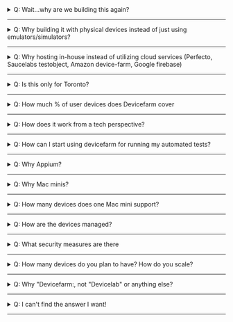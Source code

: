 <details><summary>Q: Wait...why are we building this again?</summary><p> 
        
Check out the [Why][Devicefarm: Why] section

</p></details>

---

<details><summary>Q: Why building it with physical devices instead of just using emulators/simulators?</summary><p> 

Let's look at the following points

1. **Customers**: Do our customers use emulators or physical devices? We should test under real usage conditions which cannot always be provided by emulators and simulators. 
2. **Limitations**: Emulators are often inferior in performance because they need to mimic the hardware + software layer, making them slower to use than real devices. Simulators, while faster, as it only mimics the software layer, might behave different than what real devices do. Here's a complete [showdown][Real vs simulator and emulator] of such debate.
3. **Inventory**: As a Telecom, we can easily access a lot of devices with data plans loaded, in fact we have 2 full drawers in TOR and VAN with testing devices, but they are not well known to team members, especially new team members. The tracking of those drawers is also poor, we often have devices missing as they are not properly logged. With Devicefarm, it(will) serves as a centralized inventory for teams to access the physical devices for testing purposes.
4. **Visual effects**: Having the real devices easily visible in the office, flashing and showing products built (by running automated tests), has higher visual impact to promote mobile testing than emulators and simulators running on one's computer. 
5. **It's just cooler** Don't you think?

</p></details>

---

<details><summary>Q: Why hosting in-house instead of utilizing cloud services (Perfecto, Saucelabs testobject, Amazon device-farm, Google firebase)</summary><p> 
        
1. Resources: As mentioned in the previous question, we are a telecom, we have good access to physical devices. (We already have lots of devices in both [Toronto][Toronto inventory] and [Vancouver][Vancouver inventory]) Why not take advantage of such by building on top of what we have?
2. Pricing, we cannot justify spending 300k per year on a hosted device lab just yet, without proving value and defining long-term scaling strategy.

</p></details>

---

<details><summary>Q: Is this only for Toronto?</summary><p> 
        
It will be in both TOR and VAN.

We are currently piloting in TOR to promote the concept, gather feedback and make sure it provides value for teams. Once we have a good turnout, it will be much easier to obtain backing to establish devicefarm in Vancouver as well.

**Follow up Q:**

If it's currently only in TOR, how can VAN use it?

A: Aside from the manual use cases such as sync browsing and physically testing with the devices, all other functionalities can be performed remotely (e.g: web or native app automation). 

There's also a [live stream][Nest stream] broadcasting the wall mount 24/7 (for access, join #devicefarm on Slack)

</p></details>

---

<details><summary>Q: How much % of user devices does Devicefarm cover</summary><p> 
        

Currently(08/17) with the 14 devices, ~ 70% based on [Top 25 mobile devices card in DOMO][Top 25 device]

</p></details>

---

<details><summary>Q: How does it work from a tech perspective?</summary><p> 
        
Long story short: Mac minis power devices as Appium nodes, connects to a Selenium grid/server, which handles requests and delegate to nodes based on desired capabilities.

</p></details>

---

<details><summary>Q: How can I start using devicefarm for running my automated tests?</summary><p> 
        
For web automation, if you are using Nightwatch.js, or you are still on the Ruby/Cucumber automation stack that we had previously implemented(yes it's still supported), then you are in luck! You can point to the Selenium server dedicated for devicefarm in your Selenium config. Where is this Selenium server you ask? Checkout our [starter-kit:e2e devicefarm config][starter-kit df config]!

</p></details>

---

<details><summary>Q: Why Appium?</summary><p> 
        
- Open source 
- Supports both iOS and Android native or hybrid
- Most popular in market = higher chance support
- Good [documentation][Appium documentation]
- Easily integrated with Selenium, the concepts(such as desired capabilities) are easily understood by folks with Selenium experience, which most testers have

</p></details>

---

<details><summary>Q: Why Mac minis?</summary><p> 
        
- iOS automation needs macOS (the operating system that Macs runs)
- Mac minis are the cheapest among all Mac machines

</p></details>

---

<details><summary>Q: How many devices does one Mac mini support?</summary><p> 
        
Currently: 4

Reason being: Each mini has 4 USB slots, and we want to avoid using USB adapters to plug in more, which will introduce performance impact

FYI [Perfecto][Perfecto] (who specializes in physical device testing) recommends 2 devices per server for performance optimization. We will start with 4 and gauge the performance as we go along.

</p></details>

---

<details><summary>Q: How are the devices managed?</summary><p> 
        
- Software layer: For a short-term strategy, we currently just use selenium grid's console, as well as some shell scripts to manage the devices.  For a long term strategy, a proper MDM (mobile device management) system [needs to be established][Github MDM issue].

- Hardware / infrastructure: Currently manually managed

</p></details>

---

<details><summary>Q: What security measures are there</summary><p> 

For hardware:

1. The devices are secured by leveraging [Shopguard's][Shopguard] locking unit which is also used in TELUS stores, these units are connected to a central alarm so that if any of the devices is detached, or any of the cables is cut, the alarm will go off. 

2. The Mac minis are secured inside a lockable area in the wall mount / fixture

3. We have a [Nestcam][Nestcam] monitoring the wall fixture 24/7, with live streaming and video history capabilities.

For software:

1. The Selenium server will be accessed via API tokens (WIP) much like how Saucelab's API endpoint functions.

</p></details>

---

<details><summary>Q: How many devices do you plan to have? How do you scale?</summary><p> 
        
To start, we will have around 16-24 devices on the wall fixture(Phrase 1), once we prove out the value and identify the need, we can either 

1. Go to phase 2 to craft out the [device cabinet][Device cabinet], which will host around 50-60 devices. 
2. Seek out cloud services (Saucelabs's Testobject, Perfecto, Amazon devicefarm, Google firebase, etc) as a long term scaling strategy. As in-house hosting might not be maintainable or cost-effective.

</p></details>

---

<details><summary>Q: Why "Devicefarm:, not "Devicelab" or anything else?</summary><p> 
        
The rationale is that a farm can be "grown" or scaled up, whereas a lab is perceived as a confined space and a static image, a farm can be nurtured by the inspiration of its farmers (us all) where as a lab is more of a ... ok I can't BS any longer, it really doesn't matter so call it whatever you like.

</p></details>

---

<details><summary>Q: I can't find the answer I want!</summary><p> 
        
- Ask in #devicefarm on Slack
- Contact @Nintendot / Slack: @benexpress / Email: ben.chen@telus.com
- Contact @telusdigital/digital-farmers 


</p></details>

---


[Devicefarm: Why]: devicefarm.md#why

[Toronto inventory]: https://podio.com/teluscom/uet-8mxsl9/apps/device-shelf

[Vancouver inventory]: https://docs.google.com/document/d/1imE-Q3JGlJBLPMDJ9Cx4quES7NVos2avCZNr73t15yQ

[Top 25 device]: https://telus.domo.com/page/1401343950/kpis/details/646456757

[Shopguard]: http://shopguard.com/

[Nestcam]: https://nest.com/ca/cameras/nest-cam-indoor/overview/

[Nest stream]: https://video.nest.com/live/VujA91jdFd

[Appium documentation]: http://appium.io/slate/en/master/?javascript#

[Perfecto]: https://www.perfectomobile.com/

[Github MDM issue]: https://github.com/telusdigital/farmville/issues/18

[Device cabinet]: https://drive.google.com/open?id=0B-bqF6r0I5YgVFIxR3RxYjNpZDBhejZBSXRjS09MWHZzcUJF

[Real vs simulator and emulator]: https://www.guru99.com/real-device-vs-emulator-testing-ultimate-showdown.html

[starter-kit df config]:https://github.com/telusdigital/telus-isomorphic-starter-kit/blob/master/e2e/nightwatch.devicefarm.conf.js#L42